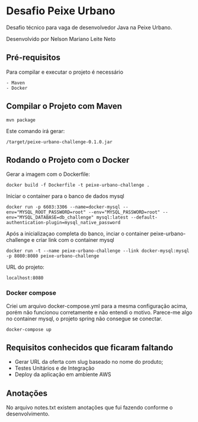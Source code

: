 # Desafio Peixe Urbano

Desafio técnico para vaga de desenvolvedor Java na Peixe Urbano.

Desenvolvido por Nelson Mariano Leite Neto


## Pré-requisitos

Para compilar e executar o projeto é necessário
```
- Maven
- Docker
```

## Compilar o Projeto com Maven

```
mvn package
```

Este comando irá gerar:

```
/target/peixe-urbano-challenge-0.1.0.jar
```

## Rodando o Projeto com o Docker

Gerar a imagem com o Dockerfile:

```
docker build -f Dockerfile -t peixe-urbano-challenge .
```

Iniciar o container para o banco de dados mysql

```
docker run -p 6603:3306 --name=docker-mysql --env="MYSQL_ROOT_PASSWORD=root" --env="MYSQL_PASSWORD=root" --env="MYSQL_DATABASE=db_challenge" mysql:latest --default-authentication-plugin=mysql_native_password
```

Após a inicializaçao completa do banco, inciar o container peixe-urbano-challenge e criar link com o container mysql

```
docker run -t --name peixe-urbano-challenge --link docker-mysql:mysql -p 8080:8080 peixe-urbano-challenge 
```

URL do projeto:

```
localhost:8080
```

### Docker compose

Criei um arquivo docker-compose.yml para a mesma configuração acima, porém não funcionou corretamente e não entendi o motivo. Parece-me algo no container mysql, o projeto spring não consegue se conectar.

```
docker-compose up
```

## Requisitos conhecidos que ficaram faltando

* Gerar URL da oferta com slug baseado no nome do produto;
* Testes Unitários e de Integração
* Deploy da aplicação em ambiente AWS

## Anotações
No arquivo notes.txt existem anotações que fui fazendo conforme o desenvolvimento.